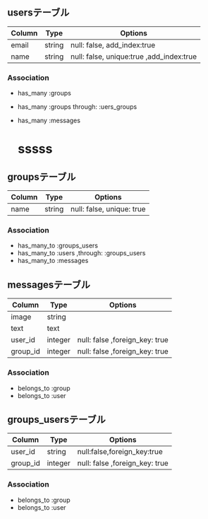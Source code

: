 ## usersテーブル
|Column|Type|Options|
|------|----|-------|
|email|string|null: false, add_index:true|
|name|string|null: false, unique:true ,add_index:true|
### Association
- has_many :groups
- has_many :groups through:  :uers_groups
- has_many :messages

  
  # sssss

## groupsテーブル
|Column|Type|Options|
|------|----|-------|
|name|string|null: false, unique: true|
### Association
- has_many_to :groups_users
- has_many_to :users  ,through:  :groups_users
- has_many_to :messages

## messagesテーブル
|Column|Type|Options|
|------|----|-------|
|image|string||
|text|text||
|user_id|integer|null: false ,foreign_key: true
|group_id|integer|null: false ,foreign_key: true
### Association
- belongs_to :group
- belongs_to :user

## groups_usersテーブル
|Column|Type|Options|
|------|----|-------|
|user_id|string|null:false,foreign_key:true|
|group_id|integer|null: false ,foreign_key: true
### Association
- belongs_to :group
- belongs_to :user
